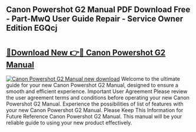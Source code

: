 ## Canon Powershot G2 Manual PDF Download Free - Part-MwQ User Guide Repair - Service Owner Edition EGQcj

# <h2><a href="http://bc23227.oget.top/?id=Canon+Powershot+G2+Manual">🔗Download New 👉🔴 Canon Powershot G2 Manual</a></h2>

[![Canon Powershot G2 Manual new download](https://i.imgur.com/5g1atiW.png)](http://bc23227.oget.top/?id=Canon+Powershot+G2+Manual)
Welcome to the ultimate guide for your new Canon Powershot G2 Manual, designed to ensure a smooth and efficient experience. Important User Agreement Please review the user agreement terms and conditions before operating your new Canon Powershot G2 Manual. Experience the possibilities of list of features with your new Canon Powershot G2 Manual. Please Keep This Information for Future Reference Canon Powershot G2 Manual. This manual will be your reliable guide to using your new product effectively.
